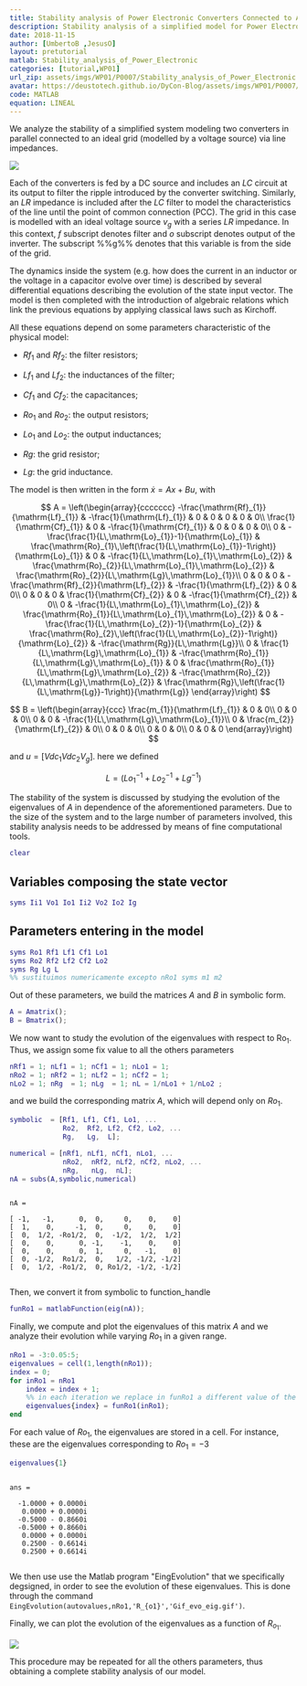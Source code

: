 ```yaml
---
title: Stability analysis of Power Electronic Converters Connected to AC Grids 
description: Stability analysis of a simplified model for Power Electronic Converters Connected to AC Grids in dependence on the characteristical physical parameters.
date: 2018-11-15
author: [UmbertoB ,JesusO]
layout: pretutorial
matlab: Stability_analysis_of_Power_Electronic
categories: [tutorial,WP01]
url_zip: assets/imgs/WP01/P0007/Stability_analysis_of_Power_Electronic.zip
avatar: https://deustotech.github.io/DyCon-Blog/assets/imgs/WP01/P0007/converters.png
code: MATLAB
equation: LINEAL
---
```


We analyze the stability of a simplified system modeling two converters in parallel connected to an ideal grid (modelled by a voltage source) via line impedances.


![]({{site.url}}{{site.baseurl}}/assets/imgs/WP01/P0007/converters.png)


Each of the converters is fed by a DC source and includes an $LC$ circuit at its output to filter the ripple introduced by the converter switching. Similarly, an $LR$ impedance is included after the $LC$ filter to model the characteristics of the line until the point of common connection (PCC). The grid in this case is modelled with an ideal voltage source $v_g$ with a series $LR$ impedance. In this context, $f$ subscript denotes filter and $o$ subscript denotes output of the inverter. The subscript %%g%% denotes that this variable is from the side of the grid.


The dynamics inside the system (e.g. how does the current in an inductor or the voltage in a capacitor evolve over time) is described by several differential equations describing the evolution of the state input vector. The model is then completed with the introduction of algebraic relations which link the previous equations by applying classical laws such as Kirchoff.


All these equations depend on some parameters characteristic of the physical model:


- $Rf_{1}$ and $Rf_{2}$: the filter resistors;


- $Lf_{1}$ and $Lf_{2}$: the inductances of the filter;


- $Cf_{1}$ and $Cf_{2}$: the capacitances;


- $Ro_{1}$ and $Ro_{2}$: the output resistors;


- $Lo_{1}$ and $Lo_{2}$: the output inductances;


- $Rg$: the grid resistor;


- $Lg$: the grid inductance.


The model is then written in the form $\dot{x} = Ax + Bu$, with


$$    A = \left(\begin{array}{ccccccc} -\frac{\mathrm{Rf}_{1}}{\mathrm{Lf}_{1}} & -\frac{1}{\mathrm{Lf}_{1}} & 0 & 0 & 0 & 0 & 0\\ \frac{1}{\mathrm{Cf}_{1}} & 0 & -\frac{1}{\mathrm{Cf}_{1}} & 0 & 0 & 0 & 0\\ 0 & -\frac{\frac{1}{L\,\mathrm{Lo}_{1}}-1}{\mathrm{Lo}_{1}} & \frac{\mathrm{Ro}_{1}\,\left(\frac{1}{L\,\mathrm{Lo}_{1}}-1\right)}{\mathrm{Lo}_{1}} & 0 & -\frac{1}{L\,\mathrm{Lo}_{1}\,\mathrm{Lo}_{2}} & \frac{\mathrm{Ro}_{2}}{L\,\mathrm{Lo}_{1}\,\mathrm{Lo}_{2}} & \frac{\mathrm{Ro}_{2}}{L\,\mathrm{Lg}\,\mathrm{Lo}_{1}}\\ 0 & 0 & 0 & -\frac{\mathrm{Rf}_{2}}{\mathrm{Lf}_{2}} & -\frac{1}{\mathrm{Lf}_{2}} & 0 & 0\\ 0 & 0 & 0 & \frac{1}{\mathrm{Cf}_{2}} & 0 & -\frac{1}{\mathrm{Cf}_{2}} & 0\\ 0 & -\frac{1}{L\,\mathrm{Lo}_{1}\,\mathrm{Lo}_{2}} & \frac{\mathrm{Ro}_{1}}{L\,\mathrm{Lo}_{1}\,\mathrm{Lo}_{2}} & 0 & -\frac{\frac{1}{L\,\mathrm{Lo}_{2}}-1}{\mathrm{Lo}_{2}} & \frac{\mathrm{Ro}_{2}\,\left(\frac{1}{L\,\mathrm{Lo}_{2}}-1\right)}{\mathrm{Lo}_{2}} & -\frac{\mathrm{Rg}}{L\,\mathrm{Lg}}\\ 0 & \frac{1}{L\,\mathrm{Lg}\,\mathrm{Lo}_{1}} & -\frac{\mathrm{Ro}_{1}}{L\,\mathrm{Lg}\,\mathrm{Lo}_{1}} & 0 & \frac{\mathrm{Ro}_{1}}{L\,\mathrm{Lg}\,\mathrm{Lo}_{2}} & -\frac{\mathrm{Ro}_{2}}{L\,\mathrm{Lg}\,\mathrm{Lo}_{2}} & \frac{\mathrm{Rg}\,\left(\frac{1}{L\,\mathrm{Lg}}-1\right)}{\mathrm{Lg}} \end{array}\right) $$


$$   B =   \left(\begin{array}{ccc} \frac{m_{1}}{\mathrm{Lf}_{1}} & 0 & 0\\ 0 & 0 & 0\\ 0 & 0 & -\frac{1}{L\,\mathrm{Lg}\,\mathrm{Lo}_{1}}\\ 0 & \frac{m_{2}}{\mathrm{Lf}_{2}} & 0\\ 0 & 0 & 0\\ 0 & 0 & 0\\ 0 & 0 & 0 \end{array}\right) $$


and $u = [Vdc_{1} Vdc_{2} V_{g}]$. here we defined


$$ L=\left(Lo_{1}^{-1}+Lo_{2}^{-1}+Lg^{-1}\right)$$


The stability of the system is discussed by studying the evolution of the eigenvalues of $A$ in dependence of the aforementioned parameters. Due to the size of the system and to the large number of parameters involved, this stability analysis needs to be addressed by means of fine computational tools.

```matlab
clear
```

## Variables composing the state vector

```matlab
syms Ii1 Vo1 Io1 Ii2 Vo2 Io2 Ig
```

## Parameters entering in the model

```matlab
syms Ro1 Rf1 Lf1 Cf1 Lo1
syms Ro2 Rf2 Lf2 Cf2 Lo2
syms Rg Lg L
%% sustituimos numericamente excepto nRo1 syms m1 m2
```


Out of these parameters, we build the matrices $A$ and $B$ in symbolic form.

```matlab
A = Amatrix();
B = Bmatrix();
```


We now want to study the evolution of the eigenvalues with respect to $\mathrm{Ro}_{1}$. Thus, we assign some fix value to all the others parameters

```matlab
nRf1 = 1; nLf1 = 1; nCf1 = 1; nLo1 = 1;
nRo2 = 1; nRf2 = 1; nLf2 = 1; nCf2 = 1;
nLo2 = 1; nRg  = 1; nLg  = 1; nL = 1/nLo1 + 1/nLo2 ;
```


and we build the corresponding matrix $A$, which will depend only on $Ro_{1}$.

```matlab
symbolic  = [Rf1, Lf1, Cf1, Lo1, ...
             Ro2,  Rf2, Lf2, Cf2, Lo2, ...
             Rg,   Lg,  L];

numerical = [nRf1, nLf1, nCf1, nLo1, ...
             nRo2,  nRf2, nLf2, nCf2, nLo2, ...
             nRg,   nLg,  nL];
nA = subs(A,symbolic,numerical)
```


```
 
nA =
 
[ -1,   -1,      0,  0,     0,    0,    0]
[  1,    0,     -1,  0,     0,    0,    0]
[  0,  1/2, -Ro1/2,  0,  -1/2,  1/2,  1/2]
[  0,    0,      0, -1,    -1,    0,    0]
[  0,    0,      0,  1,     0,   -1,    0]
[  0, -1/2,  Ro1/2,  0,   1/2, -1/2, -1/2]
[  0,  1/2, -Ro1/2,  0, Ro1/2, -1/2, -1/2]
 

```


Then, we convert it from symbolic to function_handle

```matlab
funRo1 = matlabFunction(eig(nA));
```


Finally, we compute and plot the eigenvalues of this matrix $A$ and we analyze their evolution while varying $Ro_{1}$ in a given range.

```matlab
nRo1 = -3:0.05:5;
eigenvalues = cell(1,length(nRo1));
index = 0;
for inRo1 = nRo1
    index = index + 1;
    %% in each iteration we replace in funRo1 a different value of the parameter
    eigenvalues{index} = funRo1(inRo1);
end
```


For each value of $Ro_{1}$, the eigenvalues are stored in a cell. For instance, these are the eigenvalues corresponding to $Ro_{1}=-3$

```matlab
eigenvalues{1}
```


```

ans =

  -1.0000 + 0.0000i
   0.0000 + 0.0000i
  -0.5000 - 0.8660i
  -0.5000 + 0.8660i
   0.0000 + 0.0000i
   0.2500 - 0.6614i
   0.2500 + 0.6614i


```


We then use use the Matlab program "EingEvolution" that we specifically degsigned, in order to see the evolution of these eigenvalues. This is done through the command `EingEvolution(autovalues,nRo1,'R_{o1}','Gif_evo_eig.gif')`.


Finally, we can plot the evolution of the eigenvalues as a function of $R_{o_1}$.


![]({{site.url}}{{site.baseurl}}/assets/imgs/WP01/P0007/Gif_evo_eig.gif)


This procedure may be repeated for all the others parameters, thus obtaining a complete stability analysis of our model.

